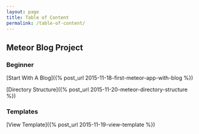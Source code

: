 ```yaml
---
layout: page
title: Table of Content
permalink: /table-of-content/
---
```


## Meteor Blog Project

### Beginner

[Start With A Blog]({% post_url 2015-11-18-first-meteor-app-with-blog %}) 

[Directory Structure]({% post_url 2015-11-20-meteor-directory-structure %}) 

### Templates

[View Template]({% post_url 2015-11-19-view-template %}) 

<!-- [Event handling]()  -->

<!-- [Helper methods]()  -->

<!-- [Meteor methods]()  -->

<!-- [CRUD]()  -->

<!-- [Custom Login system]()  -->

<!-- ### Routing -->

<!-- [Simple Routing]()  -->

<!-- [Routing with Data]() -->

<!-- [Sessions]()  -->

<!-- ### Database -->

<!-- [Client side database verification]()  -->

<!-- [Server side database access via Mongo]()  -->

<!-- [Factory method to create initial database]()  -->

<!-- ### Testing -->

<!-- [BDD with Meteor]()  -->

<!-- ### Security -->

<!-- [Publish and Subscribe]()  -->

<!-- [Remove insecure packages]()  -->

<!-- ### Deployment -->

<!-- [Meteor Up to Digital Ocean]() -->

<!-- [External Database using Compose.io]()  -->

<!-- ### Packages -->

<!-- [Accounts sign up using Twitter, Facebook or Google]()  -->

<!-- [Roles for users]()  -->

<!-- [Notifications using Toastr and Flash Messages]()  -->

<!-- [Data verification using Collections2]()  -->

<!-- [Upload file using GridFS]()  -->

<!-- [Upload file to AWS S3]()  -->

<!-- [Admin Panel using Houston]()  -->

<!-- ### Mobile -->

<!-- [Adding iOS mobile platform]() -->

<!-- [Adding Android Mobile Platform]()   -->

<!-- [Email using MailGun]() -->

<!-- [Text messaging]()  -->

<!-- [Push notification]()  -->

<!-- [Check client activity]()  -->

<!-- [NPM packages]()  -->

<!-- [Dropzone]()  -->

